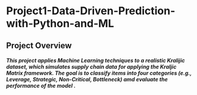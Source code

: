 # Project1-Data-Driven-Prediction-with-Python-and-ML

## Project Overview
##### This project applies Machine Learning techniques to a realistic Kralijic dataset, which simulates supply chain data for applying the Kraljic Matrix framework. The goal is to classify items into four categories (e.g., Leverage, Strategic, Non-Critical, Bottleneck) amd evaluate the performance of the model .
